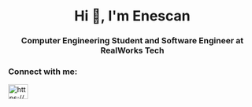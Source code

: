 <h1 align="center">Hi 👋, I'm Enescan</h1>
<div>
<h3 align="center">Computer Engineering Student and Software Engineer at RealWorks Tech</h3>
</div>


<h3 align="left">Connect with me:</h3>
<p align="left">
<a href="https://linkedin.com/in/https://www.linkedin.com/in/enescan-akyüz/" target="blank"><img align="center" src="https://raw.githubusercontent.com/rahuldkjain/github-profile-readme-generator/master/src/images/icons/Social/linked-in-alt.svg" alt="https://www.linkedin.com/in/alperen-aydin0/" height="30" width="40" /></a>
</p>

